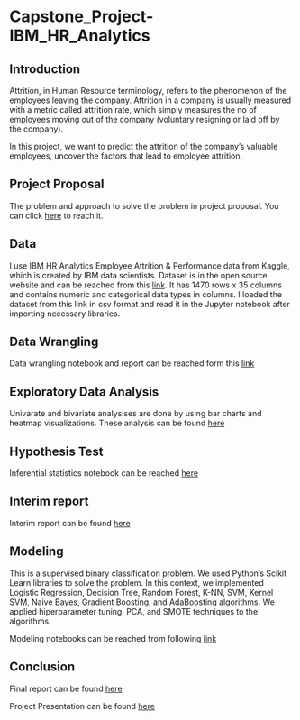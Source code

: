 # Capstone_Project-IBM_HR_Analytics

## Introduction
Attrition, in Human Resource terminology, refers to the phenomenon of the employees leaving the company. Attrition in a company is usually measured with a metric called attrition rate, which simply measures the no of employees moving out of the company (voluntary resigning or laid off by the company).   
 
In this project, we want to predict the attrition of the company’s valuable employees, uncover the factors that lead to employee attrition.

## Project Proposal
The problem and approach to solve the problem in project proposal. You can click [here](https://github.com/ShiningData/Capstone_Project-IBM_HR_Analytics/blob/master/Project%20Proposal/Capstone%20Project%20Proposal.pdf) to reach it.

## Data
I use IBM HR Analytics Employee Attrition & Performance data from Kaggle, which is created by IBM data scientists. Dataset is in the open source website and can be reached from this [link](https://github.com/ShiningData/Capstone_Project-IBM_HR_Analytics/tree/master/data). It has 1470 rows x 35 columns and contains numeric and categorical data types in columns. I loaded the dataset from this link in csv format and read it in the Jupyter notebook after importing necessary libraries.

## Data Wrangling
Data wrangling notebook and report can be reached form this [link](https://github.com/ShiningData/Capstone_Project-IBM_HR_Analytics/tree/master/Data_Wrangling) 

## Exploratory Data Analysis
Univarate and bivariate analysises are done by using bar charts and heatmap visualizations. These analysis can be found [here](https://github.com/ShiningData/Capstone_Project-IBM_HR_Analytics/blob/master/Exploratory%20Data%20Analysis/Exploratory%20Data%20Analysis%20Notebook.ipynb)

## Hypothesis Test
Inferential statistics notebook can be reached [here](https://github.com/ShiningData/Capstone_Project-IBM_HR_Analytics/blob/master/Inferential%20Statistics/Inferential%20Statistics%20-%20IBM_HR_Analytics.ipynb)


## Interim report 
Interim report can be found [here](https://github.com/ShiningData/Capstone_Project-IBM_HR_Analytics/blob/master/Capstone%20Project%20Interim%20Report/Capstone%20Project%20Mid-Report.pdf)

## Modeling
This is a supervised binary classification problem. We used Python’s Scikit Learn libraries to solve the problem. In this context, we implemented Logistic Regression, Decision Tree, Random Forest, K-NN, SVM, Kernel SVM, Naive Bayes, Gradient Boosting, and AdaBoosting algorithms. We applied hiperparameter tuning, PCA, and SMOTE techniques to the algorithms. 

Modeling notebooks can be reached from following [link](https://github.com/ShiningData/Capstone_Project-IBM_HR_Analytics/blob/master/Machine_Learning/HR%20Analytics%20Employee%20Attrition%20and%20Performance.ipynb)

## Conclusion
Final report can be found [here](https://github.com/ShiningData/Capstone_Project-IBM_HR_Analytics/blob/master/Milestone_Report/Final%20Capstone%20Project%20Report%20.pdf)

Project Presentation can be found [here](https://github.com/ShiningData/Capstone_Project-IBM_HR_Analytics/blob/master/Milestone_Report/Capstone%20Project%20Presentation.pptx)
